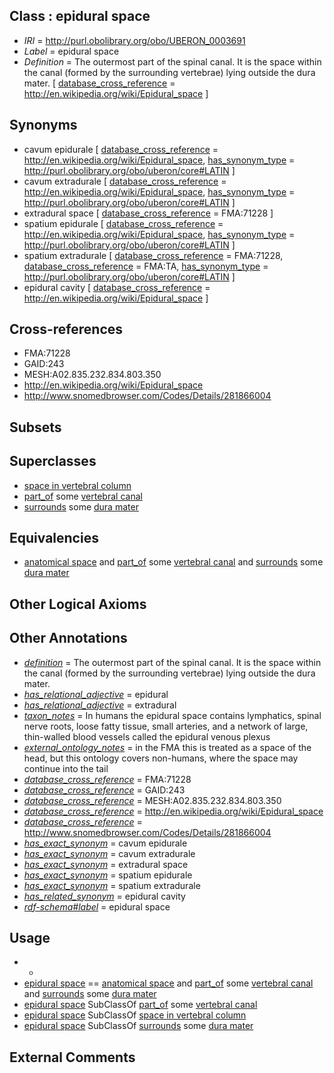 
## Class : epidural space

 * *IRI* = http://purl.obolibrary.org/obo/UBERON_0003691
 * *Label* = epidural space
 * *Definition* = The outermost part of the spinal canal. It is the space within the canal (formed by the surrounding vertebrae) lying outside the dura mater. [ [database_cross_reference](../../ef/oboInOwl#hasDbXref.md) = http://en.wikipedia.org/wiki/Epidural_space ]

## Synonyms

 * cavum epidurale [ [database_cross_reference](../../ef/oboInOwl#hasDbXref.md) = http://en.wikipedia.org/wiki/Epidural_space, [has_synonym_type](../../pe/oboInOwl#hasSynonymType.md) = http://purl.obolibrary.org/obo/uberon/core#LATIN ]
 * cavum extradurale [ [database_cross_reference](../../ef/oboInOwl#hasDbXref.md) = http://en.wikipedia.org/wiki/Epidural_space, [has_synonym_type](../../pe/oboInOwl#hasSynonymType.md) = http://purl.obolibrary.org/obo/uberon/core#LATIN ]
 * extradural space [ [database_cross_reference](../../ef/oboInOwl#hasDbXref.md) = FMA:71228 ]
 * spatium epidurale [ [database_cross_reference](../../ef/oboInOwl#hasDbXref.md) = http://en.wikipedia.org/wiki/Epidural_space, [has_synonym_type](../../pe/oboInOwl#hasSynonymType.md) = http://purl.obolibrary.org/obo/uberon/core#LATIN ]
 * spatium extradurale [ [database_cross_reference](../../ef/oboInOwl#hasDbXref.md) = FMA:71228, [database_cross_reference](../../ef/oboInOwl#hasDbXref.md) = FMA:TA, [has_synonym_type](../../pe/oboInOwl#hasSynonymType.md) = http://purl.obolibrary.org/obo/uberon/core#LATIN ]
 * epidural cavity [ [database_cross_reference](../../ef/oboInOwl#hasDbXref.md) = http://en.wikipedia.org/wiki/Epidural_space ]

## Cross-references

 * FMA:71228
 * GAID:243
 * MESH:A02.835.232.834.803.350
 * http://en.wikipedia.org/wiki/Epidural_space
 * http://www.snomedbrowser.com/Codes/Details/281866004

## Subsets


## Superclasses

 * [space in vertebral column](../../UBERON/76/UBERON_0010276.md)
 * [part_of](../../BFO/50/BFO_0000050.md) some [vertebral canal](../../UBERON/92/UBERON_0006692.md)
 * [surrounds](../../RO/21/RO_0002221.md) some [dura mater](../../UBERON/63/UBERON_0002363.md)

## Equivalencies

 * [anatomical space](../../UBERON/64/UBERON_0000464.md) and [part_of](../../BFO/50/BFO_0000050.md) some [vertebral canal](../../UBERON/92/UBERON_0006692.md) and [surrounds](../../RO/21/RO_0002221.md) some [dura mater](../../UBERON/63/UBERON_0002363.md)

## Other Logical Axioms


## Other Annotations

 * *[definition](../../IAO/15/IAO_0000115.md)* = The outermost part of the spinal canal. It is the space within the canal (formed by the surrounding vertebrae) lying outside the dura mater.
 * *[has_relational_adjective](../../UBPROP/07/UBPROP_0000007.md)* = epidural
 * *[has_relational_adjective](../../UBPROP/07/UBPROP_0000007.md)* = extradural
 * *[taxon_notes](../../UBPROP/08/UBPROP_0000008.md)* = In humans the epidural space contains lymphatics, spinal nerve roots, loose fatty tissue, small arteries, and a network of large, thin-walled blood vessels called the epidural venous plexus
 * *[external_ontology_notes](../../UBPROP/12/UBPROP_0000012.md)* = in the FMA this is treated as a space of the head, but this ontology covers non-humans, where the space may continue into the tail
 * *[database_cross_reference](../../ef/oboInOwl#hasDbXref.md)* = FMA:71228
 * *[database_cross_reference](../../ef/oboInOwl#hasDbXref.md)* = GAID:243
 * *[database_cross_reference](../../ef/oboInOwl#hasDbXref.md)* = MESH:A02.835.232.834.803.350
 * *[database_cross_reference](../../ef/oboInOwl#hasDbXref.md)* = http://en.wikipedia.org/wiki/Epidural_space
 * *[database_cross_reference](../../ef/oboInOwl#hasDbXref.md)* = http://www.snomedbrowser.com/Codes/Details/281866004
 * *[has_exact_synonym](../../ym/oboInOwl#hasExactSynonym.md)* = cavum epidurale
 * *[has_exact_synonym](../../ym/oboInOwl#hasExactSynonym.md)* = cavum extradurale
 * *[has_exact_synonym](../../ym/oboInOwl#hasExactSynonym.md)* = extradural space
 * *[has_exact_synonym](../../ym/oboInOwl#hasExactSynonym.md)* = spatium epidurale
 * *[has_exact_synonym](../../ym/oboInOwl#hasExactSynonym.md)* = spatium extradurale
 * *[has_related_synonym](../../ym/oboInOwl#hasRelatedSynonym.md)* = epidural cavity
 * *[rdf-schema#label](../../el/rdf-schema#label.md)* = epidural space

## Usage

 * -
 * [epidural space](../../UBERON/91/UBERON_0003691.md) == [anatomical space](../../UBERON/64/UBERON_0000464.md) and [part_of](../../BFO/50/BFO_0000050.md) some [vertebral canal](../../UBERON/92/UBERON_0006692.md) and [surrounds](../../RO/21/RO_0002221.md) some [dura mater](../../UBERON/63/UBERON_0002363.md)
 * [epidural space](../../UBERON/91/UBERON_0003691.md) SubClassOf [part_of](../../BFO/50/BFO_0000050.md) some [vertebral canal](../../UBERON/92/UBERON_0006692.md)
 * [epidural space](../../UBERON/91/UBERON_0003691.md) SubClassOf [space in vertebral column](../../UBERON/76/UBERON_0010276.md)
 * [epidural space](../../UBERON/91/UBERON_0003691.md) SubClassOf [surrounds](../../RO/21/RO_0002221.md) some [dura mater](../../UBERON/63/UBERON_0002363.md)

## External Comments


